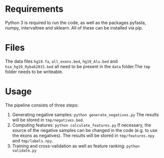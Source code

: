 Requirements
============
Python 3 is required to run the code, as well as the packages pyfasta, numpy, intervaltree and sklearn. All of these can be installed via pip.

Files
=====
The data files `hg19.fa`, `all_exons.bed`, `hg19_Alu.bed` and `hsa_hg19_Rybak2015.bed` all need to be present in the `data` folder.The `tmp` folder needs to be writeable.

Usage
========
The pipeline consists of three steps:

1. Generating negative samples: 
  `python generate_negatives.py`
  The results will be stored in `tmp/negatives.bed`.
2. Computing features:
  `python calculate_features.py`
  If necessary, the source of the negative samples can be changed in the code (e.g. to use the exons as negatives). The results will be stored in `tmp/features.npy` and `tmp/labels.npy`.
3. Training and cross-validation as well as feature ranking:
  `python validate.py`